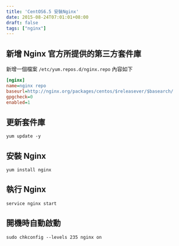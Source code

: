 ```yaml
---
title: 'CentOS6.5 安裝Nginx'
date: 2015-08-24T07:01:01+08:00
draft: false
tags: ["nginx"]
---
```


## 新增 Nginx 官方所提供的第三方套件庫

新增一個檔案 `/etc/yum.repos.d/nginx.repo` 內容如下

```ini
[nginx]
name=nginx repo
baseurl=http://nginx.org/packages/centos/$releasever/$basearch/
gpgcheck=0
enabled=1
```

## 更新套件庫

`yum update -y`

## 安裝 Nginx

`yum install nginx`

## 執行 Nginx

`service nginx start`

## 開機時自動啟動

`sudo chkconfig --levels 235 nginx on`
